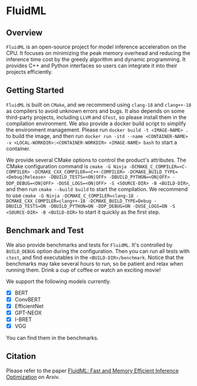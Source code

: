 # FluidML

## Overview

`FluidML` is an open-source project for model inference acceleration on the CPU. It focuses on minimizing the peak memory overhead and reducing the inference time cost by the greedy algorithm and dynamic programming. It provides C++ and Python interfaces so users can integrate it into their projects efficiently.

## Getting Started

`FluidML` is built on `CMake`, and we recommend using `clang-18` and `clang++-18` as compilers to avoid unknown errors and bugs. It also depends on some third-party projects, including `LLVM` and `GTest`, so please install them in the compilation environment. We also provide a docker build script to simplify the environment management. Please run `docker build -t <IMAGE-NAME> .` to build the image, and then run `docker run -itd --name <CONTAINER-NAME> -v <LOCAL-WORKDIR>:<CONTAINER-WORKDIR> <IMAGE-NAME> bash` to start a container.

We provide several CMake options to control the product's attributes. The CMake configuration command is `cmake -G Ninja -DCMAKE_C_COMPILER=<C-COMPILER> -DCMAKE_CXX_COMPILER=<C++-COMPILER> -DCMAKE_BUILD_TYPE=<Debug|Release> -DBUILD_TESTS=<ON|OFF> -DBUILD_PYTHON=<ON|OFF> -DDP_DEBUG=<ON|OFF> -DUSE_LOGS=<ON|OFF> -S <SOURCE-DIR> -B <BUILD-DIR>`, and then run `cmake --build build` to start the compilation. We recommend to use `cmake -G Ninja -DCMAKE_C_COMPILER=clang-18 -DCMAKE_CXX_COMPILER=clang++-18 -DCMAKE_BUILD_TYPE=Debug -DBUILD_TESTS=ON -DBUILD_PYTHON=ON -DDP_DEBUG=ON -DUSE_LOGS=ON -S <SOURCE-DIR> -B <BUILD-DIR>` to start it quickly as the first step.

## Benchmark and Test

We also provide benchmarks and tests for `FluidML`. It's controlled by `BUILD_DEBUG` option during the configuration. Then you can run all tests with `ctest`, and find executables in the `<BUILD-DIR>/benchmark`. Notice that the benchmarks may take several hours to run, so be patient and relax when running them. Drink a cup of coffee or watch an exciting movie!

We support the following models currently.

- [x] BERT
- [x] ConvBERT
- [x] EfficientNet
- [x] GPT-NEOX
- [x] I-BRET
- [x] VGG

You can find them in the benchmarks.

## Citation

Please refer to the paper [FluidML: Fast and Memory Efficient Inference Optimization](https://arxiv.org/abs/2411.09242) on Arxiv.
